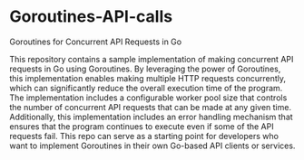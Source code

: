 # Goroutines-API-calls
Goroutines for Concurrent API Requests in Go


This repository contains a sample implementation of making concurrent API requests in Go using Goroutines. By leveraging the power of Goroutines, this implementation enables making multiple HTTP requests concurrently, which can significantly reduce the overall execution time of the program. The implementation includes a configurable worker pool size that controls the number of concurrent API requests that can be made at any given time. Additionally, this implementation includes an error handling mechanism that ensures that the program continues to execute even if some of the API requests fail. This repo can serve as a starting point for developers who want to implement Goroutines in their own Go-based API clients or services.
